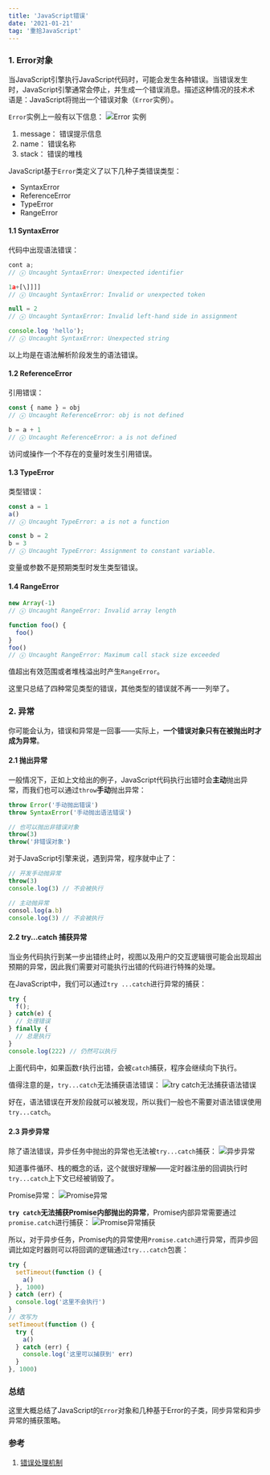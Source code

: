 ```yaml
---
title: 'JavaScript错误'
date: '2021-01-21'
tag: '重拾JavaScript'
---
```


### 1. Error对象
当JavaScript引擎执行JavaScript代码时，可能会发生各种错误。当错误发生时，JavaScript引擎通常会停止，并生成一个错误消息。描述这种情况的技术术语是：JavaScript将抛出一个错误对象（`Error`实例）。

`Error`实例上一般有以下信息：
![Error 实例](https://img.imgdb.cn/item/5ff84a713ffa7d37b33bacb3.jpg)

1. message： 错误提示信息
2. name： 错误名称
3. stack： 错误的堆栈

JavaScript基于`Error`类定义了以下几种子类错误类型：
- SyntaxError
- ReferenceError
- TypeError
- RangeError

#### 1.1 SyntaxError
代码中出现语法错误：
```js
cont a;
// ⓧ Uncaught SyntaxError: Unexpected identifier

1a+[\]]]]
// ⓧ Uncaught SyntaxError: Invalid or unexpected token

null = 2
// ⓧ Uncaught SyntaxError: Invalid left-hand side in assignment

console.log 'hello');
// ⓧ Uncaught SyntaxError: Unexpected string
```

以上均是在语法解析阶段发生的语法错误。

#### 1.2 ReferenceError
引用错误：
```js
const { name } = obj
// ⓧ Uncaught ReferenceError: obj is not defined

b = a + 1
// ⓧ Uncaught ReferenceError: a is not defined
```

访问或操作一个不存在的变量时发生引用错误。

#### 1.3 TypeError
类型错误：
```js
const a = 1
a()
// ⓧ Uncaught TypeError: a is not a function

const b = 2
b = 3
// ⓧ Uncaught TypeError: Assignment to constant variable.
```

变量或参数不是预期类型时发生类型错误。

#### 1.4 RangeError
```js
new Array(-1)
// ⓧ Uncaught RangeError: Invalid array length

function foo() {
  foo()
}
foo()
// ⓧ Uncaught RangeError: Maximum call stack size exceeded
```

值超出有效范围或者堆栈溢出时产生`RangeError`。

这里只总结了四种常见类型的错误，其他类型的错误就不再一一列举了。

### 2. 异常
你可能会认为，错误和异常是一回事——实际上，**一个错误对象只有在被抛出时才成为异常**。

#### 2.1 抛出异常
一般情况下，正如上文给出的例子，JavaScript代码执行出错时会**主动**抛出异常，而我们也可以通过`throw`**手动**抛出异常：
```js
throw Error('手动抛出错误')
throw SyntaxError('手动抛出语法错误')

// 也可以抛出非错误对象
throw(3)
throw('非错误对象')
```

对于JavaScript引擎来说，遇到异常，程序就中止了：
```js
// 开发手动抛异常
throw(3)
console.log(3) // 不会被执行

// 主动抛异常
consol.log(a.b)
console.log(3) // 不会被执行
```

#### 2.2 try...catch 捕获异常
当业务代码执行到某一步出错终止时，视图以及用户的交互逻辑很可能会出现超出预期的异常，因此我们需要对可能执行出错的代码进行特殊的处理。

在JavaScript中，我们可以通过`try ...catch`进行异常的捕获：
```js
try {
  f();
} catch(e) {
  // 处理错误
} finally {
  // 总是执行
}
console.log(222) // 仍然可以执行
```

上面代码中，如果函数`f`执行出错，会被`catch`捕获，程序会继续向下执行。

值得注意的是，`try...catch`无法捕获语法错误：
![try catch无法捕获语法错误](https://img.imgdb.cn/item/600bb54c3ffa7d37b397d55b.jpg)

好在，语法错误在开发阶段就可以被发现，所以我们一般也不需要对语法错误使用`try...catch`。

#### 2.3 异步异常
除了语法错误，异步任务中抛出的异常也无法被`try...catch`捕获：
![异步异常](https://img.imgdb.cn/item/600bb4ee3ffa7d37b397ae3a.jpg)

知道事件循环、栈的概念的话，这个就很好理解——定时器注册的回调执行时`try...catch`上下文已经被销毁了。

Promise异常：
![Promise异常](https://img.imgdb.cn/item/600d1c103ffa7d37b33cf99e.jpg)

**`try catch`无法捕获Promise内部抛出的异常**，Promise内部异常需要通过`promise.catch`进行捕获：
![Promise异常捕获](https://img.imgdb.cn/item/600d20fb3ffa7d37b33ef095.jpg)

所以，对于异步任务，Promise内的异常使用`Promise.catch`进行异常，而异步回调比如定时器则可以将回调的逻辑通过`try...catch`包裹：
```js
try {
  setTimeout(function () {
    a()
  }, 1000)
} catch (err) {
  console.log('这里不会执行')
}
// 改写为
setTimeout(function () {
  try {
    a()
  } catch (err) {
    console.log('这里可以捕获到' err)
  }
}, 1000)
```

### 总结
这里大概总结了JavaScript的`Error`对象和几种基于Error的子类，同步异常和异步异常的捕获策略。

### 参考
1. [错误处理机制](https://javascript.ruanyifeng.com/grammar/error.html)
